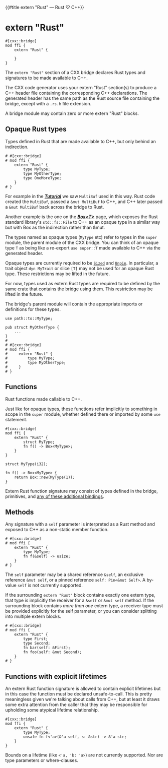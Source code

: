 {{#title extern "Rust" — Rust ♡ C++}}
# extern "Rust"

```rust,noplayground
#[cxx::bridge]
mod ffi {
    extern "Rust" {

    }
}
```

The `extern "Rust"` section of a CXX bridge declares Rust types and signatures
to be made available to C++.

The CXX code generator uses your extern "Rust" section(s) to produce a C++
header file containing the corresponding C++ declarations. The generated header
has the same path as the Rust source file containing the bridge, except with a
`.rs.h` file extension.

A bridge module may contain zero or more extern "Rust" blocks.

## Opaque Rust types

Types defined in Rust that are made available to C++, but only behind an
indirection.

```rust,noplayground
# #[cxx::bridge]
# mod ffi {
    extern "Rust" {
        type MyType;
        type MyOtherType;
        type OneMoreType;
    }
# }
```

For example in the ***[Tutorial](tutorial.md)*** we saw `MultiBuf` used in this
way. Rust code created the `MultiBuf`, passed a `&mut MultiBuf` to C++, and C++
later passed a `&mut MultiBuf` back across the bridge to Rust.

Another example is the one on the ***[Box\<T\>](binding/box.md)*** page, which
exposes the Rust standard library's `std::fs::File` to C++ as an opaque type in
a similar way but with Box as the indirection rather than &mut.

The types named as opaque types (`MyType` etc) refer to types in the `super`
module, the parent module of the CXX bridge. You can think of an opaque type `T`
as being like a re-export `use super::T` made available to C++ via the generated
header.

Opaque types are currently required to be [`Sized`] and [`Unpin`]. In
particular, a trait object `dyn MyTrait` or slice `[T]` may not be used for an
opaque Rust type. These restrictions may be lifted in the future.

[`Sized`]: https://doc.rust-lang.org/std/marker/trait.Sized.html
[`Unpin`]: https://doc.rust-lang.org/std/marker/trait.Unpin.html

For now, types used as extern Rust types are required to be defined by the same
crate that contains the bridge using them. This restriction may be lifted in the
future.

The bridge's parent module will contain the appropriate imports or definitions
for these types.

```rust,noplayground
use path::to::MyType;

pub struct MyOtherType {
    ...
}
#
# #[cxx::bridge]
# mod ffi {
#     extern "Rust" {
#         type MyType;
#         type MyOtherType;
#     }
# }
```

## Functions

Rust functions made callable to C++.

Just like for opaque types, these functions refer implicitly to something in
scope in the `super` module, whether defined there or imported by some `use`
statement.

```rust,noplayground
#[cxx::bridge]
mod ffi {
    extern "Rust" {
        struct MyType;
        fn f() -> Box<MyType>;
    }
}

struct MyType(i32);

fn f() -> Box<MyType> {
    return Box::new(MyType(1));
}
```

Extern Rust function signature may consist of types defined in the bridge,
primitives, and [any of these additional bindings](bindings.md).

## Methods

Any signature with a `self` parameter is interpreted as a Rust method and
exposed to C++ as a non-static member function.

```rust,noplayground
# #[cxx::bridge]
# mod ffi {
    extern "Rust" {
        type MyType;
        fn f(&self) -> usize;
    }
# }
```

The `self` parameter may be a shared reference `&self`, an exclusive reference
`&mut self`, or a pinned reference `self: Pin<&mut Self>`. A by-value `self` is
not currently supported.

If the surrounding `extern "Rust"` block contains exactly one extern type, that
type is implicitly the receiver for a `&self` or `&mut self` method. If the
surrounding block contains *more than one* extern type, a receiver type must be
provided explicitly for the self parameter, or you can consider splitting into
multiple extern blocks.

```rust,noplayground
# #[cxx::bridge]
# mod ffi {
    extern "Rust" {
        type First;
        type Second;
        fn bar(self: &First);
        fn foo(self: &mut Second);
    }
# }
```

## Functions with explicit lifetimes

An extern Rust function signature is allowed to contain explicit lifetimes but
in this case the function must be declared unsafe-to-call. This is pretty
meaningless given we're talking about calls from C++, but at least it draws some
extra attention from the caller that they may be responsible for upholding some
atypical lifetime relationship.

```rust,noplayground
#[cxx::bridge]
mod ffi {
    extern "Rust" {
        type MyType;
        unsafe fn f<'a>(&'a self, s: &str) -> &'a str;
    }
}
```

Bounds on a lifetime (like `<'a, 'b: 'a>`) are not currently supported. Nor are
type parameters or where-clauses.
